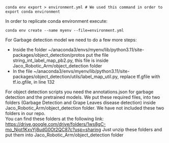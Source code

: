 ```
conda env export > environment.yml # We used this command in order to export conda environment
```

In order to replicate conda environment execute:
```
conda env create --name myenv --file=environment.yml
```

For Garbage detection model we need to do a few more steps:
- Inside the folder ~/anaconda3/envs/myenv/lib/python3.11/site-packages/object_detection/protos put the file string_int_label_map_pb2.py, this file is inside Jaco_Robotic_Arm/object_detection folder
- In the file ~/anaconda3/envs/myenv/lib/python3.11/site-packages/object_detection/utils/label_map_util.py, replace tf.gfile with tf.io.gfile, in line 132

For object detection scripts you need the annotations.json for garbage detection and the pretrained models. We put these required files, into two folders (Garbage Detection and Grape Leaves disease detection) inside Jaco_Robotic_Arm/object_detection folder. We have not included these two folders in our repo.\
You can find these folders at the following link: https://drive.google.com/drive/folders/1ws8gC-mo_Njot1KxvYj8udG0Ot2QC87c?usp=sharing Just unzip these folders and put them into Jaco_Robotic_Arm/object_detection folder
